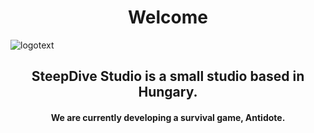 <h1 align="center">Welcome</h1>

![logotext](https://user-images.githubusercontent.com/71443175/206120827-6a5f4090-76f3-48f4-a035-6e01f2871d3a.png)

<h2 align="center">SteepDive Studio is a small studio based in Hungary.</h2>

<h4 align="center">We are currently developing a survival game, Antidote.</h4>






